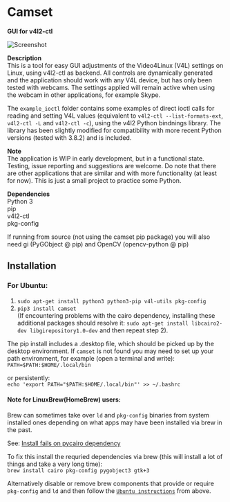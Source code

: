 # Camset
**GUI for v4l2-ctl**

![Screenshot](http://bufonaturvard.se/pics/camset3.png)

**Description**  
This is a tool for easy GUI adjustments of the Video4Linux (V4L) settings on Linux, using v4l2-ctl as backend. All controls are dynamically generated and the application should work with any V4L device, but has only been tested with webcams. The settings applied will remain active when using the webcam in other applications, for example Skype.

The `example_ioctl` folder contains some examples of direct ioctl calls for reading and setting V4L values (equivalent to `v4l2-ctl --list-formats-ext`, `v4l2-ctl -L` and `v4l2-ctl -c`), using the v4l2 Python bindnings library. The library has been slightly modified for compatibility with more recent Python versions (tested with 3.8.2) and is included. 

**Note**  
The application is WIP in early development, but in a functional state. Testing, issue reporting and suggestions are welcome. Do note that there are other applications that are similar and with more functionality (at least for now). This is just a small project to practice some Python.

**Dependencies**  
Python 3  
pip  
v4l2-ctl  
pkg-config

If running from source (not using the camset pip package) you will also need gi (PyGObject @ pip) and OpenCV (opencv-python @ pip)

## Installation

### For Ubuntu:  
1. `sudo apt-get install python3 python3-pip v4l-utils pkg-config`  
2. `pip3 install camset`  
(If encountering problems with the cairo dependency, installing these additional packages should resolve it: `sudo apt-get install libcairo2-dev libgirepository1.0-dev` and then repeat step 2).

The pip install includes a .desktop file, which should be picked up by the desktop environment. If `camset` is not found you may need to set up your path environment, for example (open a terminal and write):  
`PATH=$PATH:$HOME/.local/bin`

or persistently:  
`echo 'export PATH="$PATH:$HOME/.local/bin"' >> ~/.bashrc`

#### Note for LinuxBrew(HomeBrew) users: 

Brew can sometimes take over `ld` and `pkg-config` binaries from system installed ones depending on what apps may have been installed via brew in the past. 

See: [Install fails on pycairo dependency](https://github.com/azeam/camset/issues/8)

To fix this install the requried dependencies via brew (this will install a lot of things and take a very long time):  
`brew install cairo pkg-config pygobject3 gtk+3`

Alternatively disable or remove brew components that provide or require `pkg-config` and `ld` and then follow the [`Ubuntu instructions`](#for-ubuntu) from above. 